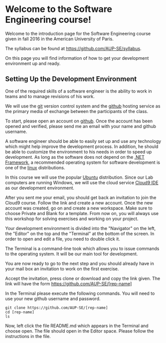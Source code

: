 # Welcome to the Software Engineering course!

Welcome to the introduction page for the Software Engineering course
given in fall 2016 in the American University of Paris.

The syllabus can be found at https://github.com/AUP-SE/syllabus.

On this page you will find information of how to get your development environment up and ready.

## Setting Up the Development Environment

One of the required skills of a software engineer is the ability to
work in teams and to manage revisions of his work.

We will use the [git](https://en.wikipedia.org/wiki/Git_%28software%29)
version control system and the [github](https://github.com/) hosting
service as the primary media of exchange between the participants of the
class.

To start, please open an account on [github](https://github.com/).
Once the account has been opened and verified, please send me an email
with your name and github username.

A software engineer should be able to easily set up and use any
technology which might help improve the development process.
In addition, he should be able to customize the environment to his needs in order to
speed up development. As long as the software does not depend on the [.NET Framework](https://www.microsoft.com/net),
a recommended operating system for software development is one of the
[linux](https://www.kernel.org/) distributions.

In this course we will use the popular [Ubuntu](http://www.ubuntu.com/)
distribution. Since our Lab computers are running Windows, we will use
the cloud service [Cloud9 IDE](http://c9.io/) as our development
environment.

After you sent me your email, you should get back an invitation to join
the Cloud9 course. Follow the link and create a new account.
Once the new account was created, go on and  create a new workspace.
Make sure to choose Private and Blank for a template.
From now on, you will always use this workshop for solving exercises and
working on your project.

Your development environment is divided into the "Navigator" on the
left, the "Editor" on the top and the "Terminal" at the bottom of the
screen. In order to open and edit a file, you need to double click it.

The Terminal is a command-line took which allows you to issue commands
to the operating system. It will be our main tool for development.

You are now ready to go to the next step and you should already have in
your mail box an invitation to work on the first exercise.

Accept the invitation, press clone or download and copy the link given.
The link will have the form https://github.com/AUP-SE/[rep-name]

In the Terminal please execute
the following commands. You will need to use your new github username
and password.
```
git clone https://github.com/AUP-SE/[rep-name]
cd [rep-name]
ls
```

Now, left click the file README.md which appears in the Terminal and choose open. The file should open
in the Editor space. Please follow the instructions in the file.
